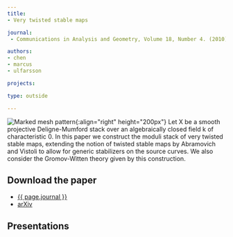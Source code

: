 ```yaml
---
title:
- Very twisted stable maps

journal:
 - Communications in Analysis and Geometry, Volume 18, Number 4. (2010)

authors:
- chen
- marcus
- ulfarsson

projects:

type: outside

---
```

![Marked mesh pattern]({{site.baseurl}}/assets/img/twisted.png){:align="right" height="200px"}
Let X be a smooth projective Deligne-Mumford stack over an algebraically closed
field k of characteristic 0. In this paper we construct the moduli stack of
very twisted stable maps, extending the notion of twisted stable maps by
Abramovich and Vistoli to allow for generic stabilizers on the source curves.
We also consider the Gromov-Witten theory given by this construction.

## Download the paper
- [{{ page.journal }}](http://www.intlpress.com/CAG/2010/18-4/CAG-18-4-A7-chen.pdf)
- [arXiv](http://arxiv.org/abs/0811.0035)

## Presentations

